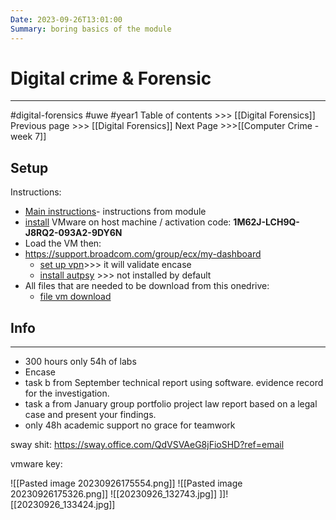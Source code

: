 ```yaml
---
Date: 2023-09-26T13:01:00
Summary: boring basics of the module
---
```

# Digital crime & Forensic
---
#digital-forensics #uwe #year1
Table of contents >>> [[Digital Forensics]]
Previous page >>> [[Digital Forensics]]
Next Page >>>[[Computer Crime - week 7]]

## Setup
Instructions:
- [Main instructions](https://sway.office.com/QdVSVAeG8jFioSHD?ref=email)- instructions from module
- [install](https://customerconnect.vmware.com/en/downloads/info/slug/desktop_end_user_computing/vmware_workstation_pro/16_0) VMware on host machine / activation code: **1M62J-LCH9Q-J8RQ2-093A2-9DY6N** 
- Load the VM then:
- https://support.broadcom.com/group/ecx/my-dashboard
	- [set up vpn](https://www.uwe.ac.uk/study/it-services/software/appsanywhere#a40506536-c4da-4da6-80f7-9181d0839fbc)>>> it will validate encase
	- [install autpsy](https://www.autopsy.com/download/) >>> not installed by default
- All files that are needed to be download from this onedrive: 
	- [file vm download](https://uweacuk-my.sharepoint.com/personal/jay_murphy_uwe_ac_uk/_layouts/15/onedrive.aspx?id=%2Fpersonal%2Fjay%5Fmurphy%5Fuwe%5Fac%5Fuk%2FDocuments%2FAcademic%20Year%202023%2D24%2FSway%20Resources%2FResources&ga=1)
## Info
---
- 300 hours only 54h of labs
- Encase
- task b from September technical report using software. evidence record for the investigation.
- task a from January group portfolio project law report based on a legal case and present your findings.
- only 48h academic support no grace for teamwork

sway shit:
https://sway.office.com/QdVSVAeG8jFioSHD?ref=email

vmware key:

![[Pasted image 20230926175554.png]]
![[Pasted image 20230926175326.png]]
![[20230926_132743.jpg]]
]]![[20230926_133424.jpg]]
